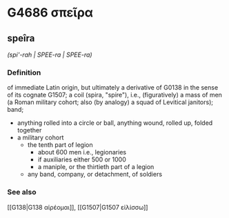 # G4686 σπεῖρα

## speîra

_(spi'-rah | SPEE-ra | SPEE-ra)_

### Definition

of immediate Latin origin, but ultimately a derivative of G0138 in the sense of its cognate G1507; a coil (spira, "spire"), i.e., (figuratively) a mass of men (a Roman military cohort; also (by analogy) a squad of Levitical janitors); band; 

- anything rolled into a circle or ball, anything wound, rolled up, folded together
- a military cohort
  - the tenth part of legion
    - about 600 men i.e., legionaries
    - if auxiliaries either 500 or 1000
    - a maniple, or the thirtieth part of a legion
  - any band, company, or detachment, of soldiers

### See also

[[G138|G138 αἱρέομαι]], [[G1507|G1507 εἱλίσσω]]
